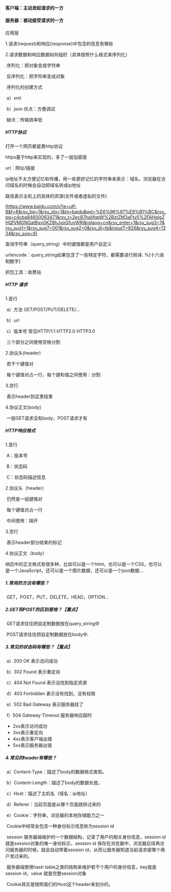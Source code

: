 #### 客户端：主动发起请求的一方

#### 服务器：被动接受请求的一方

应用层



1.请求(request)和响应(response)中包含的信息有哪些

2.请求数据和响应数据如何组织（具体按照什么格式来序列化）

​	序列化：把对象变成字符串

​	反序列化：把字符串变成对象

​	序列化的创建方式

​	a）xml

​	b）json 优点：方便调试

​					缺点：传输效率低



##### HTTP协议

打开一个网页都是靠http协议

https基于http来实现的，多了一层加密层

url：网址/链接

ip地址不太方便记忆和传播，用一些更好记忆的字符串来表示：域名，浏览器在访问域名的时候会自动把域名转成ip地址

路径表示主机上的具体的资源(文件或者虚拟的文件)

[https://www.baidu.com/s?ie=utf-8&f=8&rsv_bp=1&rsv_idx=1&tn=baidu&wd=%E6%96%97%E9%B1%BC&rsv_pq=c4cba84600063471&rsv_t=2ec87haIjfgpW%2BztZM3aFty5%2FAHqIgZHQfVMGNQatBxvGKZ8hJvpGfuvWRI&rqlang=cn&rsv_enter=1&rsv_sug3=7&rsv_sug1=1&rsv_sug7=001&rsv_sug2=0&rsv_dl=tb&inputT=826&rsv_sug4=1334&rsv_sug=9]

查询字符串（query_string）中的键值都是用户自定义

urlencode：query_string如果包含了一些特定字符，都需要进行转译. %[十六进制数字]

抓包工具：收费站

##### HTTP 请求

1.首行

​	a）方法 GET/POST/PUT/DELETE/...

​	b）url 

​	c）版本号 常见HTTP/1.1	HTTP2.0  HTTP3.0

​	三个部分之间使用空格分割

2.协议头(header)

​	若干个键值对

​	每个键值对占一行，每个键和值之间使用：分割

3.空行

​	表示header到这里结束

4.协议正文(body)

​	一般GET请求没有body，POST请求才有

##### HTTP响应格式

1.首行

​		A：版本号

​		B：状态码

​		C：状态码描述信息

2.协议头（header）

​	仍然是一组键值对

​	每个键值对占一行

​	中间使用：隔开

3.空行

​	表示header部分结束的标记

4.协议正文（body）

​	响应中的正文格式有很多种，比如可以是一个html，也可以是一个CSS，也可以是一个JavaScript，还可以是一个图片数据，还可以是一个json数据...



##### 1.常用的方法有哪些？

​	GET，POST，PUT，DELETE，HEAD，OPTION...

##### 2.GET和POST的区别是啥？【重点】

​	GET请求往往把自定制数据放在query_string中

​	POST请求往往把自定制数据放在body中.

##### 3.常见的状态码有哪些？【重点】

​	a）200 OK 表示访问成功

​	b）302 Found 表示重定向

​	c）404 Not Found 表示没找到指定资源

​	d）403 Forbidden 表示没有找到，没有权限

​	e）502 Bad Gateway 表示服务器挂了

​	f）504 Gateway Timeout 服务器响应超时

- 2xx表示访问成功
- 3xx表示重定向
- 4xx表示客户端出错
- 5xx表示服务器出错

##### 4.常见的header有哪些？

​	a）Content-Type：描述了body的数据格式类型。

​	b）Content-Length：描述了body的数据长度。

​	c）Host：描述了主机名（域名：ip地址）

​	d）Referer：当前页面是从哪个页面跳转过来的

​	e）Cookie：字符串，浏览器的本地存储能力之一

​			Cookie中经常会包含一种身份标示信息称为session id

​			session 服务器端维护的一个数据结构，记录了用户的相关身份信息，session id就是session对象的唯一身份标示，session id 保存在浏览器中，浏览器后续再访问服务器的时候，就会自动带着session id，从而让服务器知道当前请求是哪个用户发过来的。

​			服务器端使用hash table之类的结构来维护若干个用户的身份信息，key就是session id，value 就是完整session对象

​			Cookie其实是按照我们的Host这个header来划分的。

